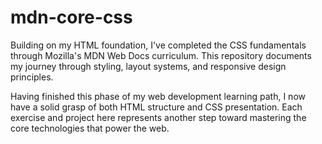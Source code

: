 # mdn-core-css

Building on my HTML foundation, I've completed the CSS fundamentals through Mozilla's MDN Web Docs curriculum. This repository documents my journey through styling, layout systems, and responsive design principles.

Having finished this phase of my web development learning path, I now have a solid grasp of both HTML structure and CSS presentation. Each exercise and project here represents another step toward mastering the core technologies that power the web.

